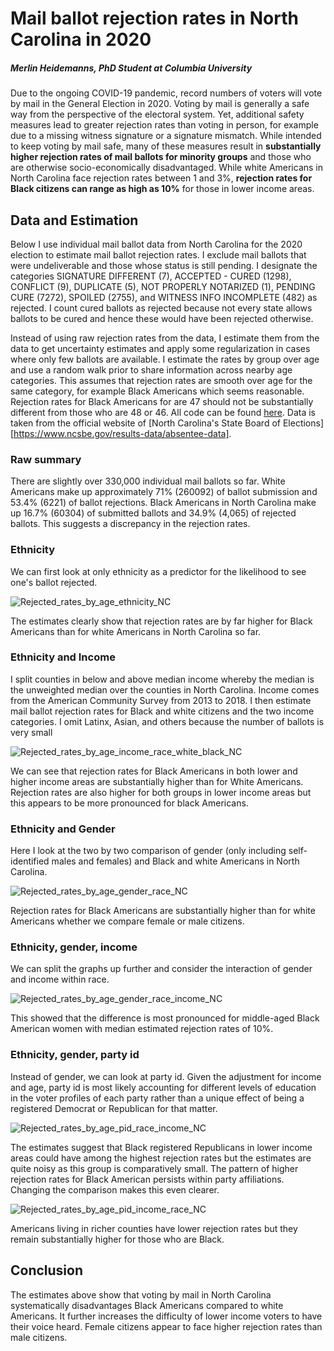 # Mail ballot rejection rates in North Carolina in 2020

##### Merlin Heidemanns, PhD Student at Columbia University

Due to the ongoing COVID-19 pandemic, record numbers of voters will vote by mail in the General Election in 2020. Voting by mail is generally a safe way from the perspective of the electoral system. Yet, additional safety measures lead to greater rejection rates than voting in person, for example due to a missing witness signature or a signature mismatch. While intended to keep voting by mail safe, many of these measures result in **substantially higher rejection rates of mail ballots for minority groups** and those who are otherwise socio-economically disadvantaged. While white Americans in North Carolina face rejection rates between 1 and 3%, **rejection rates for Black citizens can range as high as 10%** for those in lower income areas. 

## Data and Estimation

Below I use individual mail ballot data from North Carolina for the 2020 election to estimate mail ballot rejection rates. I exclude mail ballots that were undeliverable and those whose status is still pending. I designate the categories SIGNATURE DIFFERENT (7), ACCEPTED - CURED (1298), CONFLICT (9), DUPLICATE (5), NOT PROPERLY NOTARIZED (1), PENDING CURE (7272), SPOILED (2755), and WITNESS INFO INCOMPLETE (482) as rejected. I count cured ballots as rejected because not every state allows ballots to be cured and hence these would have been rejected otherwise.

Instead of using raw rejection rates from the data, I estimate them from the data to get uncertainty estimates and apply some regularization in cases where only few ballots are available. I estimate the rates by group over age and use a random walk prior to share information across nearby age categories. This assumes that rejection rates are smooth over age for the same category, for example Black Americans which seems  reasonable. Rejection rates for Black Americans for are 47 should not be substantially different from those who are 48 or 46. All code can be found [here](https://github.com/MerlinHeidemanns/absentee_ballot_rejection_rates). Data is taken from the official website of [North Carolina's State Board of Elections][https://www.ncsbe.gov/results-data/absentee-data]. 

### Raw summary

There are slightly over 330,000 individual mail ballots so far. White Americans make up approximately 71% (260092) of ballot submission and 53.4% (6221) of ballot rejections. Black Americans in North Carolina make up 16.7% (60304) of submitted ballots and 34.9% (4,065) of rejected ballots. This suggests a discrepancy in the rejection rates.

### Ethnicity

We can first look at only ethnicity as a predictor for the likelihood to see one's ballot rejected.

![Rejected_rates_by_age_ethnicity_NC](/Users/merlinheidemanns/Documents/Research/research_self/absentee_ballot_rejection_rates/plots/States/NC/Rejected_rates_by_age_ethnicity_NC.jpeg)

The estimates clearly show that rejection rates are by far higher for Black Americans than for white Americans in North Carolina so far.

### Ethnicity and Income

I split counties in below and above median income whereby the median is the unweighted median over the counties in North Carolina. Income comes from the American Community Survey from 2013 to 2018. I then estimate mail ballot rejection rates for Black and white citizens and the two income categories. I omit Latinx, Asian, and others because the number of ballots is very small

![Rejected_rates_by_age_income_race_white_black_NC](/Users/merlinheidemanns/Documents/Research/research_self/absentee_ballot_rejection_rates/plots/States/NC/Rejected_rates_by_age_income_race_white_black_NC.jpeg)

We can see that rejection rates for Black Americans in both lower and higher income areas are substantially higher than for White Americans. Rejection rates are also higher for both groups in lower income areas but this appears to be more pronounced for black Americans.

### Ethnicity and Gender

Here I look at the two by two comparison of gender (only including self-identified males and females) and Black and white Americans in North Carolina.

![Rejected_rates_by_age_gender_race_NC](/Users/merlinheidemanns/Documents/Research/research_self/absentee_ballot_rejection_rates/plots/States/NC/Rejected_rates_by_age_gender_race_NC.jpeg)

Rejection rates for Black Americans are substantially higher than for white Americans whether we compare female or male citizens.

### Ethnicity, gender, income

We can split the graphs up further and consider the interaction of gender and income within race.

![Rejected_rates_by_age_gender_race_income_NC](/Users/merlinheidemanns/Documents/Research/research_self/absentee_ballot_rejection_rates/plots/States/NC/Rejected_rates_by_age_gender_race_income_NC.jpeg)

This showed that the difference is most pronounced for middle-aged Black American women with median estimated rejection rates of 10%.

### Ethnicity, gender, party id

Instead of gender, we can look at party id. Given the adjustment for income and age, party id is most likely accounting for different levels of education in the voter profiles of each party rather than a unique effect of being a registered Democrat or Republican for that matter. 

![Rejected_rates_by_age_pid_race_income_NC](/Users/merlinheidemanns/Documents/Research/research_self/absentee_ballot_rejection_rates/plots/States/NC/Rejected_rates_by_age_pid_race_income_NC.jpeg)

The estimates suggest that Black registered Republicans in lower income areas could have among the highest rejection rates but the estimates are quite noisy as this group is comparatively small. The pattern of  higher rejection rates for Black American persists within party affiliations. Changing the comparison makes this even clearer.

![Rejected_rates_by_age_pid_income_race_NC](/Users/merlinheidemanns/Documents/Research/research_self/absentee_ballot_rejection_rates/plots/States/NC/Rejected_rates_by_age_pid_income_race_NC.jpeg)

Americans living in richer counties have lower rejection rates but they remain substantially higher for those who are Black.

## Conclusion

The estimates above show that voting by mail in North Carolina systematically disadvantages Black Americans compared to white Americans. It further increases the difficulty of lower income voters to have their voice heard. Female citizens appear to face higher rejection rates than male citizens.